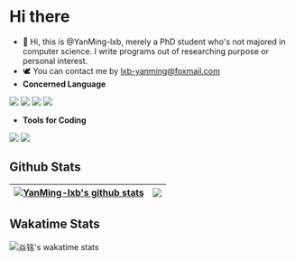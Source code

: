 <!--
https://anuraghazra.github.io"> width="80%" alt="Hello, I'm Anurag. I do open source!" src="./assets/gh-readme-header.png" />

<br />
-->

# Hi there 

- 👋 Hi, this is @YanMing-lxb, merely a PhD student who's not majored in computer science. I write programs out of researching purpose or personal interest. 
- 🕊️ You can contact me by lxb-yanming@foxmail.com
- **Concerned Language**

![](https://img.shields.io/badge/Lang-Python-informational?style=flat-square&color=blueviolet&logo=Python&logoColor=white) ![](https://img.shields.io/badge/Lang-LaTeX-informational?style=flat-square&color=blueviolet&logo=LaTeX&logoColor=white) ![](https://img.shields.io/badge/Lang-markdown-informational?style=flat-square&color=blueviolet&logo=markdown&logoColor=white) ![](https://img.shields.io/badge/Lang-TUI-informational?style=flat-square&color=blueviolet&logo=TUI&logoColor=white) 


+ **Tools for Coding**

![](https://img.shields.io/badge/IDE-VSCode-informational?style=flat-square&color=blueviolet&logo=Visual-Studio-Code&logoColor=white) ![](https://img.shields.io/badge/IDE-VIM-informational?style=flat-square&color=blueviolet&logo=VIM&logoColor=white)

## Github Stats

| <a href="https://github.com/YanMing-lxb"><img align="center" src="https://github-readme-stats.vercel.app/api?username=YanMing-lxb&show_icons=true&rank_icon=percentile&include_all_commits=true&theme=buefy&hide_border=true" alt="YanMing-lxb's github stats" /></a> | <a href="https://github.com/YanMing-lxb"><img align="center" src="https://github-readme-stats.vercel.app/api/top-langs/?username=YanMing-lxb&layout=compact&theme=buefy&hide_border=true" /></a> |
| ------------- | ------------- |

<!--
</a>
https://github.com/YanMing-lxb">
  https://github-readme-stats.vercel.app/api?username=YanMing-lxb&show_icons=true&include_all_commits=true&theme=buefy&hide_border=true&rank_icon=percentile" />
https://github.com/YanMing-lxb">
  https://github-readme-stats.vercel.app/api?username=YanMing-lxb&show_icons=true&include_all_commits=true&theme=buefy&hide_border=true&rank_icon=percentile" />
</a>
https://github.com/YanMing-lxb">
  https://github-readme-stats.vercel.app/api/top-langs?username=YanMing-lxb&layout=compact&theme=buefy&hide_border=true&langs_count=8&card_width=320" />
https://github.com/YanMing-lxb">
  https://github-readme-stats.vercel.app/api/top-langs?username=YanMing-lxb&layout=compact&theme=buefy&hide_border=true&langs_count=8&card_width=320" />
</a>
-->

## Wakatime Stats

![焱铭's wakatime stats](https://github-readme-stats.vercel.app/api/wakatime?username=YanMing&theme=buefy&hide_border=truet&range=last_year&layout=compact&langs_count=10&hide=Text,Other,Git%20Config,RPMSpec)
